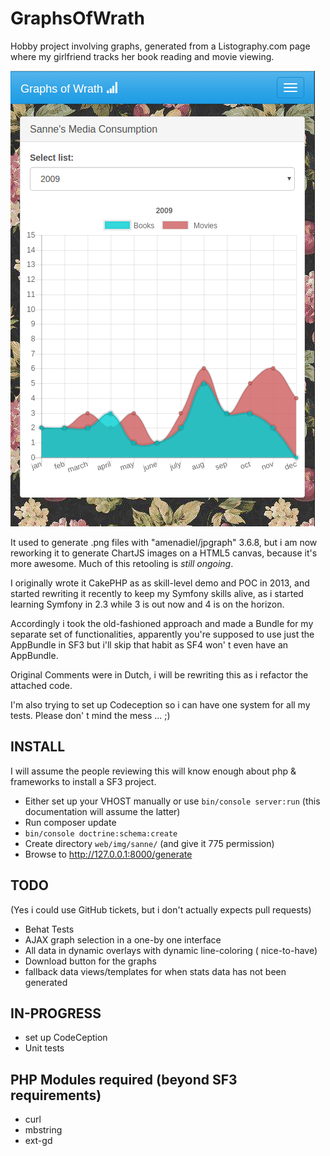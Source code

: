 # GraphsOfWrath

Hobby project involving graphs, generated from a Listography.com page where my 
girlfriend tracks her book reading and movie viewing.

![screenshot](graph_bootstrap.png)

It used to generate .png files with "amenadiel/jpgraph" 3.6.8, but i am now 
reworking it to generate ChartJS images on a HTML5 canvas, because it's more 
awesome. Much of this retooling is *still ongoing*.

I originally wrote it CakePHP as as skill-level demo and POC in 2013, and 
started rewriting it recently to keep my Symfony skills alive, as i started 
learning Symfony in 2.3 while 3 is out now and 4 is on the horizon.

Accordingly i took the old-fashioned approach and made a Bundle for my separate 
set of functionalities, apparently you're supposed to use just the AppBundle in 
SF3 but i'll skip that habit as SF4 won' t even have an AppBundle.

Original Comments were in Dutch, i will be rewriting this as i refactor the 
attached code.

I'm also trying to set up Codeception so i can have one system for all my tests.
Please don' t mind the mess ... ;)

INSTALL
---
I will assume the people reviewing this will know enough about php & frameworks to install a SF3 project.

* Either set up your VHOST manually or use ```bin/console server:run``` (this documentation will assume the latter)
* Run composer update
* ```bin/console doctrine:schema:create```
* Create directory ```web/img/sanne/``` (and give it 775 permission)
* Browse to http://127.0.0.1:8000/generate



TODO 
---

(Yes i could use GitHub tickets, but i don't actually expects pull requests)

* Behat Tests 
* AJAX graph selection in a one-by one interface
* All data in dynamic overlays with dynamic line-coloring ( nice-to-have)
* Download button for the graphs
* fallback data views/templates for when stats data has not been generated

IN-PROGRESS
---

* set up CodeCeption
* Unit tests 

PHP Modules required (beyond SF3 requirements)
---

* curl
* mbstring
* ext-gd 